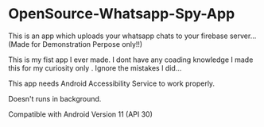 # OpenSource-Whatsapp-Spy-App
This is an app which uploads your whatsapp chats to your firebase server... (Made for Demonstration Perpose only!!)

This is my fist app I ever made. I dont have any coading knowledge I made this for my curiosity only . Ignore the mistakes I did...

This app needs Android Accessibility Service to work properly.

Doesn't runs in background.

Compatible with Android Version 11 (API 30)

